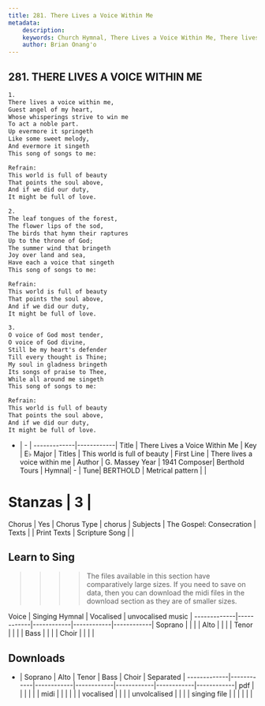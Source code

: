 ```yaml
---
title: 281. There Lives a Voice Within Me
metadata:
    description: 
    keywords: Church Hymnal, There Lives a Voice Within Me, There lives a voice within me, This world is full of beauty
    author: Brian Onang'o
---
```



## 281. THERE LIVES A VOICE WITHIN ME

```txt
1.
There lives a voice within me, 
Guest angel of my heart, 
Whose whisperings strive to win me 
To act a noble part. 
Up evermore it springeth 
Like some sweet melody, 
And evermore it singeth 
This song of songs to me: 

Refrain:
This world is full of beauty 
That points the soul above, 
And if we did our duty, 
It might be full of love. 

2.
The leaf tongues of the forest, 
The flower lips of the sod, 
The birds that hymn their raptures 
Up to the throne of God; 
The summer wind that bringeth 
Joy over land and sea, 
Have each a voice that singeth 
This song of songs to me: 

Refrain:
This world is full of beauty 
That points the soul above, 
And if we did our duty, 
It might be full of love. 

3.
O voice of God most tender, 
O voice of God divine, 
Still be my heart's defender 
Till every thought is Thine; 
My soul in gladness bringeth 
Its songs of praise to Thee, 
While all around me singeth 
This song of songs to me:

Refrain:
This world is full of beauty 
That points the soul above, 
And if we did our duty, 
It might be full of love. 

```

- |   -  |
-------------|------------|
Title | There Lives a Voice Within Me |
Key | E♭ Major |
Titles | This world is full of beauty |
First Line | There lives a voice within me |
Author | G. Massey
Year | 1941
Composer| Berthold Tours |
Hymnal|  - |
Tune| BERTHOLD |
Metrical pattern | |
# Stanzas | 3 |
Chorus | Yes |
Chorus Type | chorus |
Subjects | The Gospel: Consecration |
Texts |  |
Print Texts | 
Scripture Song |  |
  
## Learn to Sing

>>>> The files available in this section have comparatively large sizes. If you need to save on data, then you can download the midi files in the download section as they are of smaller sizes.

Voice |  Singing Hymnal | Vocalised | unvocalised music |
-------------|------------|------------|------------|------------|
Soprano | | | |
Alto | | | |
Tenor | | | |
Bass | | | |
Choir | | | |

## Downloads

- |  Soprano | Alto | Tenor | Bass | Choir | Separated |
-------------|------------|------------|------------|------------|------------|------------|
pdf | | | | | |
midi | | | | | |
vocalised | | | |
unvolcalised | | | |
singing file | | | | | |
  